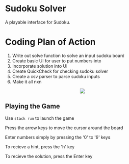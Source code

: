 # Sudoku Solver
A playable interface for Sudoku. 

# Coding Plan of Action 
1) Write out solve function to solve an input sudoku board 
2) Create basic UI for user to put numbers into 
3) Incorporate solution into UI 
4) Create QuickCheck for checking sudoku solver 
5) Create a csv parser to parse sudoku inputs 
6) Make it all nxn


<p align="center">
  <img src="./docs/img/example.gif"/>
</p>


## Playing the Game

Use `stack run` to launch the game

Press the arrow keys to move the cursor around the board

Enter numbers simply by pressing the '0' to '9' keys 

To recieve a hint, press the 'h' key

To recieve the solution, press the Enter key 
